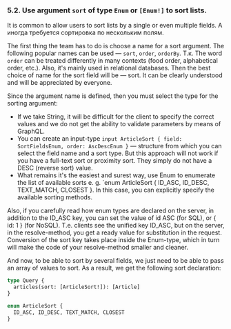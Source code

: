 ### <a name="rule-5.2"></a> 5.2. Use argument `sort` of type `Enum` or `[Enum!]` to sort lists.

It is common to allow users to sort lists by a single or even multiple fields. А иногда требуется сортировка по нескольким полям.

The first thing the team has to do is choose a name for a sort argument. The following popular names can be used — `sort`, `order`, `orderBy`. Т.к. The word `order` can be treated differently in many contexts (food order, alphabetical order, etc.). Also, it's mainly used in relational databases. Then the best choice of name for the sort field will be — sort. It can be clearly understood and will be appreciated by everyone.

Since the argument name is defined, then you must select the type for the sorting argument:

- If we take String, it will be difficult for the client to specify the correct values and we do not get the ability to validate parameters by means of GraphQL.
- You can create an input-type `input ArticleSort { field: SortFieldsEnum, order: AscDescEnum }` — structure from which you can select the field name and a sort type. But this approach will not work if you have a full-text sort or proximity sort. They simply do not have a DESC (reverse sort) value.
- What remains it's the easiest and surest way, use Enum to enumerate the list of available sorts e. g. `enum ArticleSort { ID_ASC, ID_DESC, TEXT_MATCH, CLOSEST }. In this case, you can explicitly specify the available sorting methods.

Also, if you carefully read how enum types are declared on the server, in addition to the ID_ASC key, you can set the value of id ASC (for SQL), or { id: 1 } (for NoSQL). Т.е. clients see the unified key ID_ASC, but on the server, in the resolve-method, you get a ready value for substitution in the request. Conversion of the sort key takes place inside the Enum-type, which in turn will make the code of your resolve-method smaller and cleaner.

And now, to be able to sort by several fields, we just need to be able to pass an array of values to sort. As a result, we get the following sort declaration:

```graphql
type Query {
  articles(sort: [ArticleSort!]): [Article]
}

enum ArticleSort {
  ID_ASC, ID_DESC, TEXT_MATCH, CLOSEST
}
```